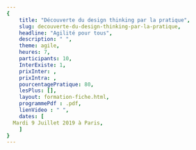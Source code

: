 ```yaml
---
{
	title: "Découverte du design thinking par la pratique",
	slug: decouverte-du-design-thinking-par-la-pratique, 
	headline: "Agilité pour tous",
	description: " ",
	theme: agile,
	heures: 7,
	participants: 10,
	InterExiste: 1,
	prixInter: ,
	prixIntra: ,
	pourcentagePratique: 80,
	lesPlus: [],
	layout: formation-fiche.html, 
	programmePdf : .pdf,
	lienVideo : " ",
	dates: [
  Mardi 9 Juillet 2019 à Paris,
	]
}
---
```

